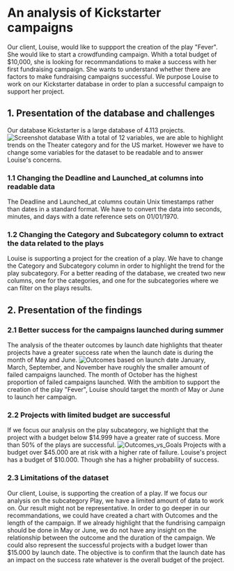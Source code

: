 # An analysis of Kickstarter campaigns
Our client, Louise, would like to suppport the creation of the play "Fever". She would like to start a crowdfunding campaign. Whith a total budget of $10,000, she is looking for recommandations to make a success with her first fundraising campaign. She wants to understand whether there are factors to make fundraising campaigns successful. 
We purpose Louise to work on our Kickstarter database in order to plan a successful campaign to support her project.
## 1. Presentation of the database and challenges
Our database Kickstarter is a large database of 4.113 projects.
![Screenshot database](https://user-images.githubusercontent.com/85641189/122977759-64b4fe80-d35b-11eb-8a9d-cea4d4d60447.png)
 With a total of 12 variables, we are able to highlight trends on the Theater category and for the US market. However we  have to change some variables for the dataset to be readable and to answer Louise's concerns.
 ### 1.1 Changing the Deadline and Launched_at columns into readable data 
 The Deadline and Launched_at columns coutain Unix timestamps rather than dates in a standard format. We have to convert the data into seconds, minutes, and days with a date reference sets on 01/01/1970. 
 ### 1.2 Changing the Category and Subcategory column to extract the data related to the plays
Louise is supporting a project for the creation of a play. We have to change the Category and Subcategory column in order to highlight the trend for the play subcategory. For a better reading of the database, we created two new columns, one for the categories, and one for the subcategories where we can filter on the plays results.
## 2. Presentation of the findings
### 2.1 Better success for the campaigns launched during summer
The analysis of the theater outcomes by launch date highlights that theater projects have a greater success rate when the launch date is during the month of May and June. 
![Outcomes based on launch date](https://user-images.githubusercontent.com/85641189/122993241-b5812300-d36c-11eb-8065-1759c4527ffd.png)
January, March, September, and November have roughly the smaller amount of failed campaigns launched. The month of October has the highest proportion of failed campaigns launched. With the ambition to support the creation of the play "Fever", Louise should target the month of May or June to launch her campaign.
### 2.2 Projects with limited budget are successful
If we focus our analysis on the play subcategory, we highlight that the project with a budget below $14.999 have a greater rate of success. More than 50% of the plays are successful. 
![Outcomes_vs_Goals](https://user-images.githubusercontent.com/85641189/122997329-802b0400-d371-11eb-8792-ec4298a4aea9.png)
Projects with a budget over $45.000 are at risk with a higher rate of failure. Louise's project has a budget of $10.000. Though she has a higher probability of success.
### 2.3 Limitations of the dataset
Our client, Louise, is supporting the creation of a play. If we focus our analysis on the subcategory Play, we have a limited amount of data to work on. Our result might not be representative. 
In order to go deeper in our recommandations, we could have created a chart with Outcomes and the length of the campaign. If we already highlight that the fundrising campaign should be done in May or June, we do not have any insight on the relationship between the outcome and the duration of the campaign. We could also represent the successful projects with a budget lower than $15.000 by launch date. The objective is to confirm that the launch date has an impact on the success rate whatever is the overall budget of the project.  
